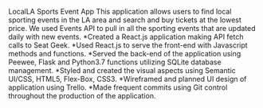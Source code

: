 LocalLA Sports Event App
This application allows users to find local sporting events in the LA area and search and buy tickets at the
lowest price. We used Events API to pull in all the sporting events that are updated daily with new events.
*Created a React.js application making API fetch calls to Seat Geek.
*Used React.js to serve the front-end with Javascript methods and functions.
*Served the back-end of the application using Peewee, Flask and Python3.7 functions utilizing SQLite database management.
*Styled and created the visual aspects using Semantic UI/CSS, HTML5, Flex-Box, CSS3.
*Wireframed and planned UI design of application using Trello.
*Made frequent commits using Git control throughout the production of the application.
